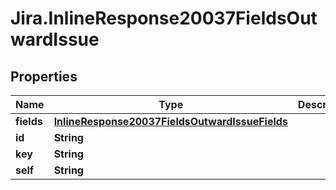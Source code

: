 # Jira.InlineResponse20037FieldsOutwardIssue

## Properties

Name | Type | Description | Notes
------------ | ------------- | ------------- | -------------
**fields** | [**InlineResponse20037FieldsOutwardIssueFields**](InlineResponse20037FieldsOutwardIssueFields.md) |  | 
**id** | **String** |  | 
**key** | **String** |  | 
**self** | **String** |  | 


